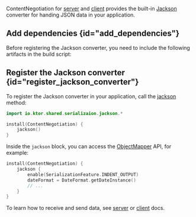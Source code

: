 [//]: # (title: Jackson)

<microformat>
<var name="example_name" value="jackson"/>
<include src="lib.md" include-id="download_example"/>
</microformat>

ContentNegotiation for [server](serialization-server.md) and [client](serialization-client.md) provides the built-in [Jackson](https://github.com/FasterXML/jackson) converter for handing JSON data in your application. 

## Add dependencies {id="add_dependencies"}
Before registering the Jackson converter, you need to include the following artifacts in the build script:
<var name="artifact_name" value="ktor-shared-serialization-jackson"/>
<include src="lib.md" include-id="add_ktor_artifact"/>


## Register the Jackson converter {id="register_jackson_converter"}
To register the Jackson converter in your application, call the [jackson](https://api.ktor.io/%ktor_version%/io.ktor.jackson/jackson.html) method:
```kotlin
import io.ktor.shared.serializaion.jackson.*

install(ContentNegotiation) {
    jackson()
}
```
Inside the `jackson` block, you can access the [ObjectMapper](https://fasterxml.github.io/jackson-databind/javadoc/2.9/com/fasterxml/jackson/databind/ObjectMapper.html) API, for example:
```kotlin
install(ContentNegotiation) {
    jackson {
        enable(SerializationFeature.INDENT_OUTPUT)
        dateFormat = DateFormat.getDateInstance()
        // ...
    }
}
```
To learn how to receive and send data, see [server](serialization-server.md#receive_send_data) or [client](serialization-client.md#receive_send_data) docs.
